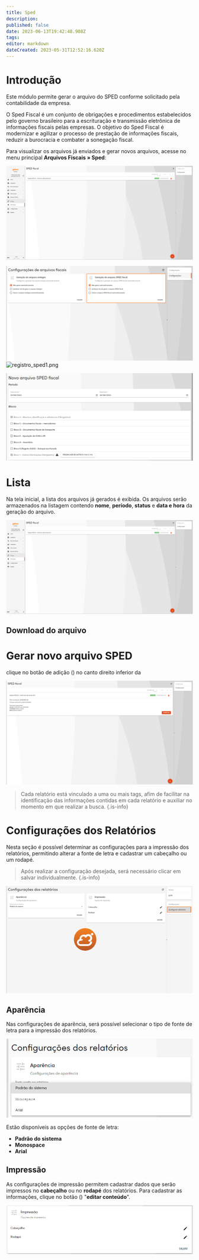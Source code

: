 ```yaml
---
title: Sped
description: 
published: false
date: 2023-06-13T19:42:48.908Z
tags: 
editor: markdown
dateCreated: 2023-05-31T12:52:16.620Z
---
```


# Introdução

Este módulo permite gerar o arquivo do SPED conforme solicitado pela contabilidade da empresa.

O Sped Fiscal é um conjunto de obrigações e procedimentos estabelecidos pelo governo brasileiro para a escrituração e transmissão eletrônica de informações fiscais pelas empresas. O objetivo do Sped Fiscal é modernizar e agilizar o processo de prestação de informações fiscais, reduzir a burocracia e combater a sonegação fiscal.

Para visualizar os arquivos já enviados e gerar novos arquivos, acesse no menu principal **Arquivos Fiscais &raquo; Sped**:

![lista_sped.png](/arquivos_fiscais/sped/lista_sped.png)

![config_sped.png](/arquivos_fiscais/sped/config_sped.png)
![registro_sped1.png](/arquivos_fiscais/sped/registro_sped1.png)

![registro_sped.png](/arquivos_fiscais/sped/registro_sped.png)



# Lista
Na tela inicial, a lista dos arquivos já gerados é exibida. Os arquivos serão armazenados na listagem contendo **nome**, **período**, **status** e **data e hora** da geração do arquivo.

![lista_sped.png](/arquivos_fiscais/sped/lista_sped.png)



## Download do arquivo







# Gerar novo arquivo SPED

clique no botão de adição (<em class="mdi mdi-plus-circle"></em>) no canto direito inferior da

![lista_sped1.png](/arquivos_fiscais/sped/lista_sped1.png)




> Cada relatório está vinculado a uma ou mais tags, afim de facilitar na identificação das informações contidas em cada relatório e auxiliar no momento em que realizar a busca.
{.is-info}





# Configurações dos Relatórios
Nesta seção é possível determinar as configurações para a impressão dos relatórios, permitindo alterar a fonte de letra e cadastrar um cabeçalho ou um rodapé.

> Após realizar a configuração desejada, será necessário clicar em <span class="mat-button mdi "> salvar</span> individualmente.
{.is-info}

![config_relatorios.png](/informações/config_relatorios.png)


## Aparência
Nas configurações de aparência, será possível selecionar o tipo de fonte de letra para a impressão dos relatórios. 

![aparencia_relatorios.png](/informações/aparencia_relatorios.png)

Estão disponíveis as opções de fonte de letra:
- **Padrão do sistema**
- **Monospace**
- **Arial**



## Impressão
As configurações de impressão permitem cadastrar dados que serão impressos no **cabeçalho** ou no **rodapé** dos relatórios. Para cadastrar as informações, clique no botão (<em class="mdi mdi-pencil"></em>) "**editar conteúdo**".

![impressao_relatorios.png](/informações/impressao_relatorios.png)

